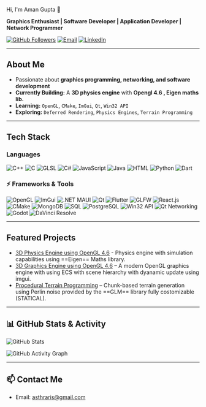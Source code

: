 Hi, I'm Aman Gupta 👋

**Graphics Enthusiast | Software Developer | Application Developer | Network Programmer**

[![GitHub Followers](https://img.shields.io/github/followers/Asthraris?label=Followers&style=social)](https://github.com/Asthraris) [![Email](https://img.shields.io/badge/Email-Contact-red?style=flat&logo=gmail&logoColor=white)](mailto:asthraris@gmail.com) [![LinkedIn](https://img.shields.io/badge/LinkedIn-Profile-blue?style=flat&logo=linkedin&logoColor=white)](https://www.linkedin.com/in/aman-gupta-7584a328b)

---

## About Me

- Passionate about **graphics programming, networking, and software development**
- **Currently Building:** A **3D physics engine** with **Opengl 4.6 , Eigen maths lib.**
- **Learning:** `OpenGL`, `CMake`, `ImGui`, `Qt`, `Win32 API`
- **Exploring:** `Deferred Rendering`, `Physics Engines`, `Terrain Programming`

---

## Tech Stack

### Languages

![C++](https://img.shields.io/badge/-C++-00599C?style=flat&logo=cplusplus&logoColor=white) ![C](https://img.shields.io/badge/-C-00599C?style=flat&logo=c&logoColor=white) ![GLSL](https://img.shields.io/badge/-GLSL-00599C?style=flat&logo=glsl&logoColor=white) ![C#](https://img.shields.io/badge/-C%23-00599C?style=flat&logo=csharp&logoColor=white) ![JavaScript](https://img.shields.io/badge/-JavaScript-00599C?style=flat&logo=javascript&logoColor=white) ![Java](https://img.shields.io/badge/-Java-00599C?style=flat&logo=java&logoColor=white) ![HTML](https://img.shields.io/badge/-HTML-00599C?style=flat&logo=html5&logoColor=white) ![Python](https://img.shields.io/badge/-Python-00599C?style=flat&logo=python&logoColor=white) ![Dart](https://img.shields.io/badge/-Dart-00599C?style=flat&logo=dart&logoColor=white)

### ⚡ Frameworks & Tools

![OpenGL](https://img.shields.io/badge/-OpenGL-00599C?style=flat&logo=opengl&logoColor=white) ![ImGui](https://img.shields.io/badge/-ImGui-00599C?style=flat&logo=imgui&logoColor=white) ![.NET MAUI](https://img.shields.io/badge/-NET%20MAUI-00599C?style=flat&logo=dotnet&logoColor=white) ![Qt](https://img.shields.io/badge/-Qt-00599C?style=flat&logo=qt&logoColor=white) ![Flutter](https://img.shields.io/badge/-Flutter-00599C?style=flat&logo=flutter&logoColor=white) ![GLFW](https://img.shields.io/badge/-GLFW-00599C?style=flat&logo=glfw&logoColor=white) ![React.js](https://img.shields.io/badge/-React.js-00599C?style=flat&logo=react&logoColor=white) ![CMake](https://img.shields.io/badge/-CMake-00599C?style=flat&logo=cmake&logoColor=white) ![MongoDB](https://img.shields.io/badge/-MongoDB-00599C?style=flat&logo=mongodb&logoColor=white) ![SQL](https://img.shields.io/badge/-SQL-00599C?style=flat&logo=postgresql&logoColor=white) ![PostgreSQL](https://img.shields.io/badge/-PostgreSQL-00599C?style=flat&logo=postgresql&logoColor=white) ![Win32 API](https://img.shields.io/badge/-Win32%20API-00599C?style=flat&logo=windows&logoColor=white) ![Qt Networking](https://img.shields.io/badge/-Qt%20Networking-00599C?style=flat&logo=qt&logoColor=white) ![Godot](https://img.shields.io/badge/-Godot-00599C?style=flat&logo=godot&logoColor=white) ![DaVinci Resolve](https://img.shields.io/badge/-DaVinci%20Resolve-00599C?style=flat&logo=blackmagicdesign&logoColor=white)

---

##  Featured Projects
- [3D Physics Engine using OpenGL 4.6](https://github.com/Asthraris/3D-Graphics-Engine-Using-OpenGL) - Physics engine with simulation capabilities using ==Eigen== Maths library.
- [3D Graphics Engine using OpenGL 4.6](https://github.com/Asthraris/3D-Graphics-Engine-Using-OpenGL) – A modern OpenGL graphics engine with using ECS with scene hierarchy with dyanamic update using imgui.
- [Procedural Terrain Programming](https://github.com/Asthraris/Procedural-Terrain-Generation) – Chunk-based terrain generation using Perlin noise provided by the ==GLM== library fully costomizable (STATICAL).
  
---

## 📊 GitHub Stats & Activity

![GitHub Stats](https://github-readme-stats.vercel.app/api?username=Asthraris&show_icons=true&theme=github_dark)

![GitHub Activity Graph](https://github-readme-activity-graph.vercel.app/graph?username=Asthraris&theme=github-dark)

---

## 📫 Contact Me
- Email: [asthraris@gmail.com](mailto:asthraris@gmail.com)
  
